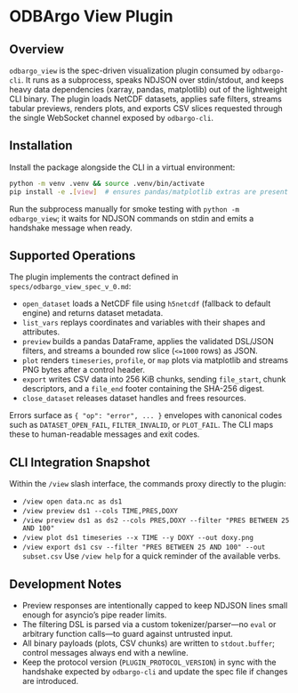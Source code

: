 # ODBArgo View Plugin

## Overview
`odbargo_view` is the spec-driven visualization plugin consumed by `odbargo-cli`. It runs as a subprocess, speaks NDJSON over stdin/stdout, and keeps heavy data dependencies (xarray, pandas, matplotlib) out of the lightweight CLI binary. The plugin loads NetCDF datasets, applies safe filters, streams tabular previews, renders plots, and exports CSV slices requested through the single WebSocket channel exposed by `odbargo-cli`.

## Installation
Install the package alongside the CLI in a virtual environment:
```bash
python -m venv .venv && source .venv/bin/activate
pip install -e .[view]  # ensures pandas/matplotlib extras are present
```
Run the subprocess manually for smoke testing with `python -m odbargo_view`; it waits for NDJSON commands on stdin and emits a handshake message when ready.

## Supported Operations
The plugin implements the contract defined in `specs/odbargo_view_spec_v_0.md`:
- `open_dataset` loads a NetCDF file using `h5netcdf` (fallback to default engine) and returns dataset metadata.
- `list_vars` replays coordinates and variables with their shapes and attributes.
- `preview` builds a pandas DataFrame, applies the validated DSL/JSON filters, and streams a bounded row slice (`<=1000` rows) as JSON.
- `plot` renders `timeseries`, `profile`, or `map` plots via matplotlib and streams PNG bytes after a control header.
- `export` writes CSV data into 256 KiB chunks, sending `file_start`, chunk descriptors, and a `file_end` footer containing the SHA-256 digest.
- `close_dataset` releases dataset handles and frees resources.

Errors surface as `{ "op": "error", ... }` envelopes with canonical codes such as `DATASET_OPEN_FAIL`, `FILTER_INVALID`, or `PLOT_FAIL`. The CLI maps these to human-readable messages and exit codes.

## CLI Integration Snapshot
Within the `/view` slash interface, the commands proxy directly to the plugin:
- `/view open data.nc as ds1`
- `/view preview ds1 --cols TIME,PRES,DOXY`
- `/view preview ds1 as ds2 --cols PRES,DOXY --filter "PRES BETWEEN 25 AND 100"`
- `/view plot ds1 timeseries --x TIME --y DOXY --out doxy.png`
- `/view export ds1 csv --filter "PRES BETWEEN 25 AND 100" --out subset.csv`
Use `/view help` for a quick reminder of the available verbs.

## Development Notes
- Preview responses are intentionally capped to keep NDJSON lines small enough for asyncio’s pipe reader limits.
- The filtering DSL is parsed via a custom tokenizer/parser—no `eval` or arbitrary function calls—to guard against untrusted input.
- All binary payloads (plots, CSV chunks) are written to `stdout.buffer`; control messages always end with a newline.
- Keep the protocol version (`PLUGIN_PROTOCOL_VERSION`) in sync with the handshake expected by `odbargo-cli` and update the spec file if changes are introduced.

